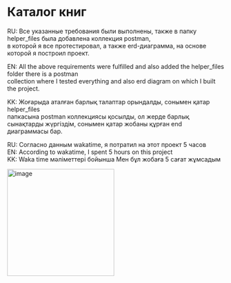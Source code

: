 Каталог книг
====
RU: Все указанные требования были выполнены, также в папку helper_files была добавлена коллекция postman,  <br>
в которой я все протестировал, а также erd-диаграмма, на основе которой я построил проект.

EN: All the above requirements were fulfilled and also added the helper_files folder there is a postman <br>
collection where I tested everything and also erd diagram on which I built the project.


KK: Жоғарыда аталған барлық талаптар орындалды, сонымен қатар helper_files <br>
папкасына postman коллекциясы қосылды, ол  жерде  барлық  сынақтарды жүргіздім, сонымен қатар жобаны құрған end диаграммасы бар.



RU: Согласно данным  wakatime, я потратил на этот проект 5 часов <br>
EN: According to wakatime, I spent 5 hours on this project<br>
KK: Waka time мәліметтері бойынша Мен бұл жобаға 5 сағат жұмсадым<br>

<img width="248" alt="image" src="https://github.com/maagauiya/Book-App/assets/50898152/704d0b5c-86fa-4792-b517-d6b329f13b17">
